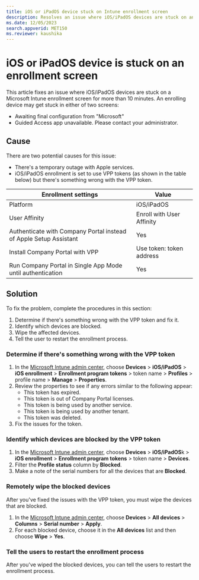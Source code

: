```yaml
---
title: iOS or iPadOS device stuck on Intune enrollment screen
description: Resolves an issue where iOS/iPadOS devices are stuck on an enrollment screen during Microsoft Intune enrollment.
ms.date: 12/05/2023
search.appverid: MET150
ms.reviewer: kaushika
---
```


# iOS or iPadOS device is stuck on an enrollment screen

This article fixes an issue where iOS/iPadOS devices are stuck on a Microsoft Intune enrollment screen for more than 10 minutes. An enrolling device may get stuck in either of two screens:

- Awaiting final configuration from "Microsoft"
- Guided Access app unavailable. Please contact your administrator.

## Cause

There are two potential causes for this issue:

- There's a temporary outage with Apple services.
- iOS/iPadOS enrollment is set to use VPP tokens (as shown in the table below) but there's something wrong with the VPP token.

| Enrollment settings | Value |
| ---- | ---- |
| Platform | iOS/iPadOS |
| User Affinity | Enroll with User Affinity |
|Authenticate with Company Portal instead of Apple Setup Assistant | Yes |
| Install Company Portal with VPP | Use token: token address |
| Run Company Portal in Single App Mode until authentication | Yes |

## Solution

To fix the problem, complete the procedures in this section:

1. Determine if there's something wrong with the VPP token and fix it.
2. Identify which devices are blocked.
3. Wipe the affected devices.
4. Tell the user to restart the enrollment process.

### Determine if there's something wrong with the VPP token

1. In the [Microsoft Intune admin center](https://go.microsoft.com/fwlink/?linkid=2109431), choose **Devices** > **iOS/iPadOS** > **iOS enrollment** > **Enrollment program tokens** > token name > **Profiles** > profile name > **Manage** > **Properties**.
2. Review the properties to see if any errors similar to the following appear:
    - This token has expired.
    - This token is out of Company Portal licenses.
    - This token is being used by another service.
    - This token is being used by another tenant.
    - This token was deleted.
3. Fix the issues for the token.

### Identify which devices are blocked by the VPP token

1. In the [Microsoft Intune admin center](https://go.microsoft.com/fwlink/?linkid=2109431), choose **Devices** > **iOS/iPadOS**k > **iOS enrollment** > **Enrollment program tokens** > token name > **Devices**.
2. Filter the **Profile status** column by **Blocked**.
3. Make a note of the serial numbers for all the devices that are **Blocked**.

### Remotely wipe the blocked devices

After you've fixed the issues with the VPP token, you must wipe the devices that are blocked.

1. In the [Microsoft Intune admin center](https://go.microsoft.com/fwlink/?linkid=2109431), choose **Devices** > **All devices** > **Columns** > **Serial number** > **Apply**.
2. For each blocked device, choose it in the **All devices** list and then choose **Wipe** > **Yes**.

### Tell the users to restart the enrollment process

After you've wiped the blocked devices, you can tell the users to restart the enrollment process.

